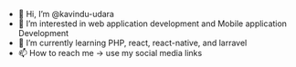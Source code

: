- 👋 Hi, I’m @kavindu-udara
- 👀 I’m interested in web application development and Mobile application Development
- 🌱 I’m currently learning PHP, react, react-native, and larravel
- 📫 How to reach me -> use my social media links

<!---
kavindu-udara/kavindu-udara is a ✨ special ✨ repository because its `README.md` (this file) appears on your GitHub profile.
You can click the Preview link to take a look at your changes.
--->
